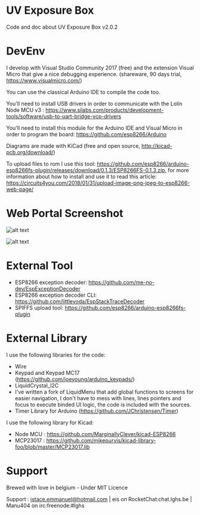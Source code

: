 # UV Exposure Box
Code and doc about UV Exposure Box v2.0.2

# DevEnv
I develop with Visual Studio Community 2017 (free) and the extension Visual Micro that give a nice debugging experience. (shareware, 90 days trial, https://www.visualmicro.com/)

You can use the classical Arduino IDE to compile the code too.

You'll need to install USB drivers in order to communicate with the Lolin Node MCU v3 : https://www.silabs.com/products/development-tools/software/usb-to-uart-bridge-vcp-drivers

You'll need to install this module for the Arduino IDE and Visual Micro in order to program the board: https://github.com/esp8266/Arduino

Diagrams are made with KiCad (free and open source, http://kicad-pcb.org/download/)

To upload files to rom I use this tool: https://github.com/esp8266/arduino-esp8266fs-plugin/releases/download/0.1.3/ESP8266FS-0.1.3.zip, for more information about how to install and use it to read this article: https://circuits4you.com/2018/01/31/upload-image-png-jpeg-to-esp8266-web-page/

# Web Portal Screenshot

![alt text](https://github.com/LgHS/UVPlatesetter/blob/master/img/startjob.PNG)

![alt text](https://github.com/LgHS/UVPlatesetter/blob/master/img/jobrunning.PNG)

# External Tool

 - ESP8266 exception decoder: https://github.com/me-no-dev/EspExceptionDecoder
 - ESP8266 exception decoder CLI: https://github.com/littleyoda/EspStackTraceDecoder
 - SPIFFS upload tool: https://github.com/esp8266/arduino-esp8266fs-plugin

# External Library 
I use the following libraries for the code:
 - Wire
 - Keypad and Keypad MC17 (https://github.com/joeyoung/arduino_keypads/)
 - LiquidCrystal_I2C
 - I've written a fork of LiquidMenu that add global functions to screens for easier navigation, I don't have to mess with lines, lines pointers and focus to execute binded UI logic, the code is included with the sources.
 - Timer Library for Arduino (https://github.com/JChristensen/Timer)
 
 I use the following library for Kicad:
  - Node MCU : https://github.com/MarginallyClever/kicad-ESP8266
  - MCP23017 : https://github.com/mikepurvis/kicad-library-foo/blob/master/MCP23017.lib
  
  # Support
Brewed with love in belgium - Under MIT Licence

Support : istace.emmanuel@hotmail.com | eis on RocketChat:chat.lghs.be | Manu404 on irc:freenode:#lghs

